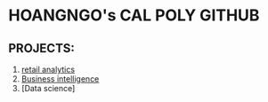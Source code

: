 # HOANGNGO's CAL POLY GITHUB
## PROJECTS:

1. [retail analytics](https://github.com/hoangngo24/HOANGNGO/blob/main/Business%20Analyze%20with%20Selecting%20Graps.xlsx)
2. [Business intelligence](https://github.com/hoangngo24/HOANGNGO/blob/main/HoangNgo's_Project_5_6%2C_warmup_3100_ulta_quartiles.ipynb)
4. [Data science]
